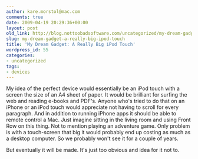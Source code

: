 ```yaml
---
author: kare.morstol@mac.com
comments: true
date: 2009-04-19 20:29:36+00:00
layout: post
old_link: http://blog.nottoobadsoftware.com/uncategorized/my-dream-gadget-a-really-big-ipod-touch/
slug: my-dream-gadget-a-really-big-ipod-touch
title: 'My Dream Gadget: A Really Big iPod Touch'
wordpress_id: 55
categories: 
- uncategorized
tags:
- devices
---
```


My idea of the perfect device would essentially be an iPod touch with a screen the size of an A4 sheet of paper. It would be brilliant for surfing the web and reading e-books and PDF's. Anyone who's tried to do that on an iPhone or an iPod touch would appreciate not having to scroll for every paragraph. And in addition to running iPhone apps it should be able to remote control a Mac. Just imagine sitting in the living room and using Front Row on this thing. Not to mention playing an adventure game. Only problem is with a touch-screen that big it would probably end up costing as much as a desktop computer. So we probably won't see it for a couple of years.

But eventually it will be made. It's just too obvious and idea for it not to.
